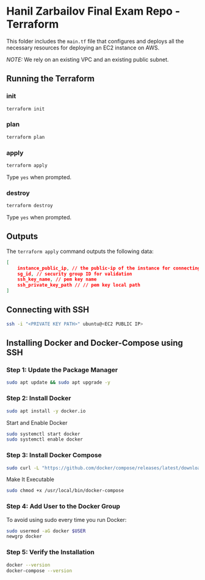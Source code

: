# Hanil Zarbailov Final Exam Repo - Terraform
This folder includes the `main.tf` file that configures and deploys all the necessary resources for deploying an EC2 instance on AWS.

*NOTE:* We rely on an existing VPC and an existing public subnet.

## Running the Terraform
### init
```bash
terraform init
```
### plan
```bash
terraform plan
```
### apply
```bash
terraform apply
```
Type `yes` when prompted.
### destroy
```bash
terraform destroy
```
Type `yes` when prompted.

## Outputs
The `terraform apply` command outputs the following data:
```json
[
    instance_public_ip, // the public-ip of the instance for connecting to it later with SSH 
    sg_id, // security group ID for validation
    ssh_key_name, // pem key name
    ssh_private_key_path // // pem key local path
]
```

## Connecting with SSH
```bash
ssh -i "<PRIVATE KEY PATH>" ubuntu@<EC2 PUBLIC IP>
```

## Installing Docker and Docker-Compose using SSH
### Step 1: Update the Package Manager
```sh
sudo apt update && sudo apt upgrade -y
```

### Step 2: Install Docker
```sh
sudo apt install -y docker.io
```
Start and Enable Docker
```sh
sudo systemctl start docker
sudo systemctl enable docker
```

### Step 3: Install Docker Compose
```sh
sudo curl -L "https://github.com/docker/compose/releases/latest/download/docker-compose-$(uname -s)-$(uname -m)" -o /usr/local/bin/docker-compose
```
Make It Executable
```sh
sudo chmod +x /usr/local/bin/docker-compose
```

### Step 4: Add User to the Docker Group
To avoid using sudo every time you run Docker:
```sh
sudo usermod -aG docker $USER
newgrp docker
```

### Step 5: Verify the Installation
```sh
docker --version
docker-compose --version
```